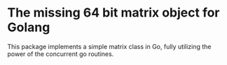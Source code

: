 # The missing 64 bit matrix object for Golang

This package implements a simple matrix class in Go, fully utilizing the power
of the concurrent go routines.
